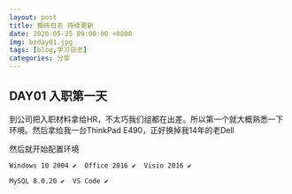 ```yaml
---
layout: post
title: 搬砖日志 持续更新
date: 2020-05-25 09:00:00 +0800
img: bzday01.jpg
tags: [blog,学习日志]
categories: 分享
---
```


## DAY01 入职第一天

到公司把入职材料拿给HR，不太巧我们组都在出差。所以第一个就大概熟悉一下环境。然后拿给我一台ThinkPad E490，正好换掉我14年的老Dell

然后就开始配置环境

    Windows 10 2004 ✔  Office 2016 ✔  Visio 2016 ✔
    
    MySQL 8.0.20 ✔  VS Code ✔ 




